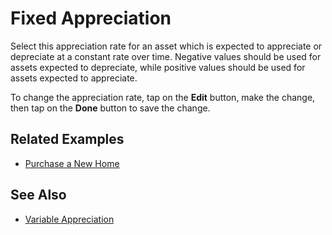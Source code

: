 # Fixed Appreciation

Select this appreciation rate for an asset which is expected to appreciate or depreciate at a constant rate over time. Negative values should be used for assets expected to depreciate, while positive values should be used for assets expected to appreciate.

To change the appreciation rate, tap on the __Edit__ button, make the change, then tap on the __Done__ button to save the change.

## Related Examples

* [Purchase a New Home][2]

## See Also

* [Variable Appreciation][1]

[1]:variableApprecRate.html
[2]:recipeNewHouse.html